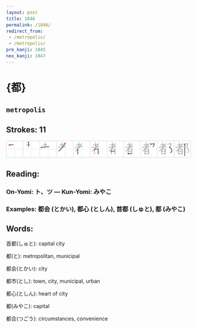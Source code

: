 ```yaml
---
layout: post
title: 1846
permalink: /1846/
redirect_from:
 - /metropolis/
 - /metropolis/
pre_kanji: 1845
nex_kanji: 1847
---
```


# {都}

## `metropolis`

## Strokes: 11

<div class="stroke"><img src="../images/E983BD.png" /></div>

## Reading:

### On-Yomi: ト、ツ &mdash; Kun-Yomi: みやこ

### Examples: 都会 (とかい), 都心 (としん), 首都 (しゅと), 都 (みやこ)

## Words:

首都(しゅと): capital city

都(と): metropolitan, municipal

都会(とかい): city

都市(とし): town, city, municipal, urban

都心(としん): heart of city

都(みやこ): capital

都合(つごう): circumstances, convenience
